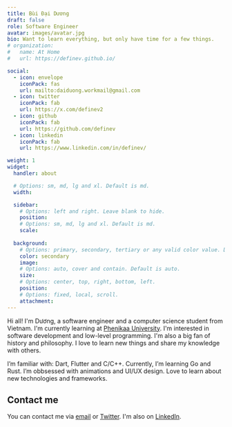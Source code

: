 ```yaml
---
title: Bùi Đại Dương
draft: false
role: Software Engineer
avatar: images/avatar.jpg
bio: Want to learn everything, but only have time for a few things.
# organization:
#   name: At Home
#   url: https://definev.github.io/

social:
  - icon: envelope
    iconPack: fas
    url: mailto:daiduong.workmail@gmail.com
  - icon: twitter
    iconPack: fab
    url: https://x.com/definev2
  - icon: github
    iconPack: fab
    url: https://github.com/definev
  - icon: linkedin
    iconPack: fab
    url: https://www.linkedin.com/in/definev/

weight: 1
widget:
  handler: about

  # Options: sm, md, lg and xl. Default is md.
  width:

  sidebar:
    # Options: left and right. Leave blank to hide.
    position:
    # Options: sm, md, lg and xl. Default is md.
    scale:
  
  background:
    # Options: primary, secondary, tertiary or any valid color value. Default is primary.
    color: secondary
    image:
    # Options: auto, cover and contain. Default is auto.
    size:
    # Options: center, top, right, bottom, left.
    position:
    # Options: fixed, local, scroll.
    attachment:
---
```


Hi all! I'm Dương, a software engineer and a computer science student from Vietnam. I'm currently learning at [Phenikaa University](https://phenikaa-uni.edu.vn/). I'm interested in software development and low-level programming. I'm also a big fan of history and philosophy. I love to learn new things and share my knowledge with others.

I’m familiar with: Dart, Flutter and C/C++. Currently, I’m learning Go and Rust. I’m obbsessed with animations and UI/UX design. Love to learn about new technologies and frameworks.

## Contact me

You can contact me via [email](mailto:daiduong.workmail@gmail.com) or [Twitter](https://twitter.com/definev2). I'm also on [LinkedIn](https://www.linkedin.com/in/definev/).
